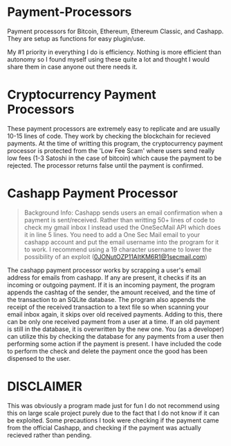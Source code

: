 # Payment-Processors

Payment processors for Bitcoin, Ethereum, Ethereum Classic, and Cashapp. They are setup as functions for easy plugin/use.



My #1 priority in everything I do is efficiency. Nothing is more efficient than autonomy so I found myself using these quite a lot and thought I would share them in case anyone out there needs it.



<h1> Cryptocurrency Payment Processors </h1>

These payment processors are extremely easy to replicate and are usually 10-15 lines of code. They work by checking the blockchain for recieved payments. At the time of writting this program, the cryptocurrency payment processor is protected from the 'Low Fee Scam' where users send really low fees (1-3 Satoshi in the case of bitcoin) which cause the payment to be rejected. The processor returns false until the payment is confirmed.



<h1> Cashapp Payment Processor </h1>



>Background Info: Cashapp sends users an email confirmation when a payment is sent/received. 
>Rather than writting 50+ lines of code to check my gmail inbox I instead used the OneSecMail API which does it in line 5 lines. You need to add a One Sec Mail email to your cashapp account and put the email username into the program for it to work. I recommend using a 19 character username to lower the possibility of an exploit (0JONutOZP11AItKM6R1@1secmail.com)


The cashapp payment processor works by scrapping a user's email address for emails from cashapp. If any are present, it checks if its an incoming or outgoing payment. If it is an incoming payment, the program appends the cashtag of the sender, the amount received, and the time of the transaction to an SQLite database. The program also appends the receipt of the received transaction to a text file so when scanning your email inbox again, it skips over old received payments. Adding to this, there can be only one received payment from a user at a time. If an old payment is still in the database, it is overwritten by the new one. You (as a developer) can utilize this by checking the database for any payments from a user then performing some action if the payment is present. I have included the code to perform the check and delete the payment once the good has been dispensed to the user.

<h1> DISCLAIMER </h1>

This was obviously a program made just for fun I do not recommend using this on large scale project purely due to the fact that I do not know if it can be exploited. Some precautions I took were checking if the payment came from the official Cashapp, and checking if the payment was actually recieved rather than pending.
